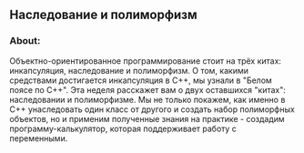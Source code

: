 ## Наследование и полиморфизм

### About:
Объектно-ориентированное программирование стоит на трёх китах: инкапсуляция, наследование и полиморфизм. О том, какими средствами достигается инкапсуляция в C++, мы узнали в "Белом поясе по C++". Эта неделя расскажет вам о двух оставшихся "китах": наследовании и полиморфизме. Мы не только покажем, как именно в C++ унаследовать один класс от другого и создать набор полиморфных объектов, но и применим полученные знания на практике - создадим программу-калькулятор, которая поддерживает работу с переменными.
